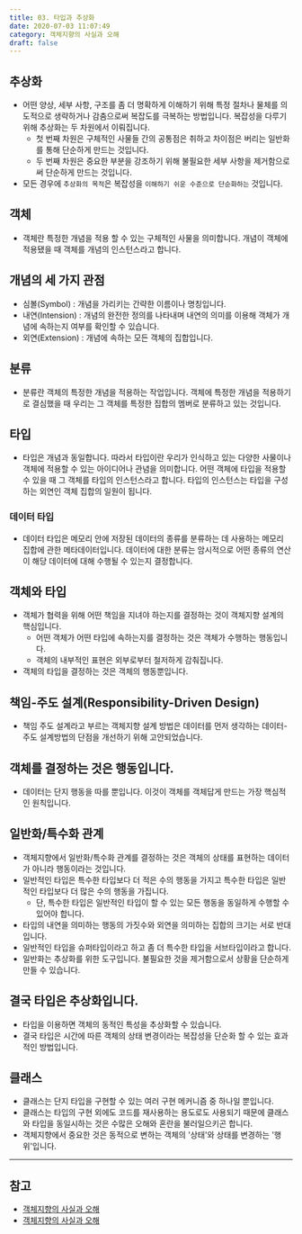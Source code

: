 ```yaml
---
title: 03. 타입과 추상화
date: 2020-07-03 11:07:49
category: 객체지향의 사실과 오해
draft: false
---
```


## 추상화

- 어떤 양상, 세부 사항, 구조를 좀 더 명확하게 이해하기 위해 특정 절차나 물체를 의도적으로 생략하거나 감춤으로써 복잡도를 극복하는 방법입니다. 복잡성을 다루기 위해 추상화는 두 차원에서 이뤄집니다.
  - 첫 번째 차원은 구체적인 사물들 간의 공통점은 취하고 차이점은 버리는 일반화를 통해 단순하게 만드는 것입니다.
  - 두 번째 차원은 중요한 부분을 강조하기 위해 불필요한 세부 사항을 제거함으로써 단순하게 만드는 것입니다.
- 모든 경우에 `추상화의 목적`은 복잡성을 `이해하기 쉬운 수준으로 단순화하는` 것입니다.

## 객체

- 객체란 특정한 개념을 적용 할 수 있는 구체적인 사물을 의미합니다. 개념이 객체에 적용됐을 때 객체를 개념의 인스턴스라고 합니다.

## 개념의 세 가지 관점

- 심볼(Symbol) : 개념을 가리키는 간략한 이름이나 명칭입니다.
- 내연(Intension) : 개념의 완전한 정의를 나타내며 내연의 의미를 이용해 객체가 개념에 속하는지 여부를 확인할 수 있습니다.
- 외연(Extension) : 개념에 속하는 모든 객체의 집합입니다.

## 분류

- 분류란 객체의 특정한 개념을 적용하는 작업입니다. 객체에 특정한 개념을 적용하기로 결심했을 때 우리는 그 객체를 특정한 집합의 멤버로 분류하고 있는 것입니다.

## 타입

- 타입은 개념과 동일합니다. 따라서 타입이란 우리가 인식하고 있는 다양한 사물이나 객체에 적용할 수 있는 아이디어나 관념을 의미합니다. 어떤 객체에 타입을 적용할 수 있을 때 그 객체를 타입의 인스턴스라고 합니다. 타입의 인스턴스는 타입을 구성하는 외연인 객체 집합의 일원이 됩니다.

### 데이터 타입

- 데이터 타입은 메모리 안에 저장된 데이터의 종류를 분류하는 데 사용하는 메모리 집합에 관한 메타데이터입니다. 데이터에 대한 분류는 암시적으로 어떤 종류의 연산이 해당 데이터에 대해 수행될 수 있는지 결정합니다.

## 객체와 타입

- 객체가 협력을 위해 어떤 책임을 지녀야 하는지를 결정하는 것이 객체지향 설계의 핵심입니다.
  - 어떤 객체가 어떤 타입에 속하는지를 결정하는 것은 객체가 수행하는 행동입니다.
  - 객체의 내부적인 표현은 외부로부터 철저하게 감춰집니다.
- 객체의 타입을 결정하는 것은 객체의 행동뿐입니다.

## 책임-주도 설계(Responsibility-Driven Design)

- 책임 주도 설계라고 부르는 객체지향 설계 방법은 데이터를 먼저 생각하는 데이터-주도 설계방법의 단점을 개선하기 위해 고안되었습니다.

## 객체를 결정하는 것은 행동입니다.

- 데이터는 단지 행동을 따를 뿐입니다. 이것이 객체를 객체답게 만드는 가장 핵심적인 원칙입니다.

## 일반화/특수화 관계

- 객체지향에서 일반화/특수화 관계를 결정하는 것은 객체의 상태를 표현하는 데이터가 아니라 행동이라는 것입니다.
- 일반적인 타입은 특수한 타입보다 더 적은 수의 행동을 가지고 특수한 타입은 일반적인 타입보다 더 많은 수의 행동을 가집니다.
  - 단, 특수한 타입은 일반적인 타입이 할 수 있는 모든 행동을 동일하게 수행할 수 있어야 합니다.
- 타입의 내연을 의미하는 행동의 가짓수와 외연을 의미하는 집합의 크기는 서로 반대입니다.
- 일반적인 타입을 슈퍼타입이라고 하고 좀 더 특수한 타입을 서브타입이라고 합니다.
- 일반화는 추상화를 위한 도구입니다.  불필요한 것을 제거함으로서 상황을 단순하게 만들 수 있습니다.

## 결국 타입은 추상화입니다.

- 타입을 이용하면 객체의 동적인 특성을 추상화할 수 있습니다.
- 결국 타입은 시간에 따른 객체의 상태 변경이라는 복잡성을 단순화 할 수 있는 효과적인 방법입니다.

## 클래스 

- 클래스는 단지 타입을 구현할 수 있는 여러 구현 메커니즘 중 하나일 뿐입니다.
- 클래스는 타입의 구현 외에도 코드를 재사용하는 용도로도 사용되기 때문에 클래스와 타입을 동일시하는 것은 수많은 오해와 혼란을 불러일으키곤 합니다.
- 객체지향에서 중요한 것은 동적으로 변하는 객체의 '상태'와 상태를 변경하는 '행위'입니다.

---
## 참고

- [객체지향의 사실과 오해](https://peter-cho.gitbook.io/book/11/undefined-3)
- [객체지향의 사실과 오해](http://www.kyobobook.co.kr/product/detailViewKor.laf?mallGb=KOR&ejkGb=KOR&barcode=9788998139766)